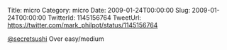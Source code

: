 Title: micro
Category: micro
Date: 2009-01-24T00:00:00
Slug: 2009-01-24T00:00:00
TwitterId: 1145156764
TweetUrl: https://twitter.com/mark_philpot/status/1145156764

[@secretsushi](https://twitter.com/secretsushi) Over easy/medium